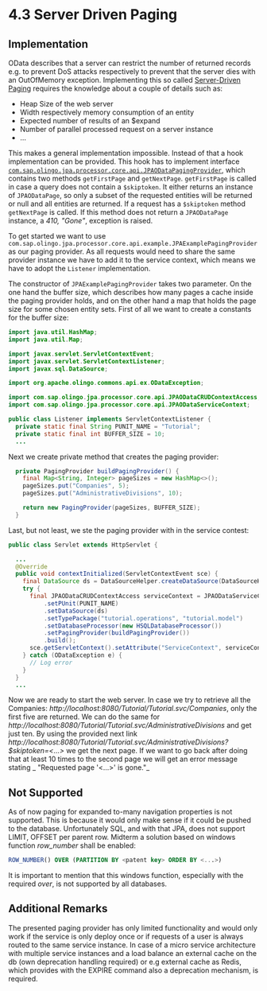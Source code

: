 # 4.3 Server Driven Paging

## Implementation

OData describes that a server can restrict the number of returned records e.g. to prevent DoS attacks respectively to prevent that the server dies with an OutOfMemory exception. Implementing this so called [Server-Driven Paging](http://docs.oasis-open.org/odata/odata/v4.0/errata02/os/complete/part1-protocol/odata-v4.0-errata02-os-part1-protocol-complete.html#_Toc406398310) requires the knowledge about a couple of details such as:

- Heap Size of the web server
- Width respectively memory consumption of an entity
- Expected number of results of an $expand
- Number of parallel processed request on a server instance
- ...

This makes a general implementation impossible. Instead of that a hook implementation can be provided. This hook has to implement interface [`com.sap.olingo.jpa.processor.core.api.JPAODataPagingProvider`](https://github.com/SAP/olingo-jpa-processor-v4/blob/develop/jpa/odata-jpa-processor/src/main/java/com/sap/olingo/jpa/processor/core/api/JPAODataPagingProvider.java), which contains two methods `getFirstPage` and `getNextPage`. `getFirstPage` is called in case a query does not contain a `$skiptoken`. It either returns an instance of `JPAODataPage`, so only a subset of the requested entities will be returned or null and all entities are returned. If a request has a `$skiptoken` method `getNextPage` is called. If this method does not return a `JPAODataPage` instance, a _410, "Gone"_, exception is raised.

To get started we want to use `com.sap.olingo.jpa.processor.core.api.example.JPAExamplePagingProvider` as our paging provider. As all requests would need to share the same provider instance we have to add it to the service context, which means we have to adopt the `Listener` implementation.

The constructor of `JPAExamplePagingProvider` takes two parameter. On the one hand the buffer size, which describes how many pages a cache inside the paging provider holds, and on the other hand a map that holds the page size for some chosen entity sets. First of all we want to create a constants for the buffer size:

```Java
import java.util.HashMap;
import java.util.Map;

import javax.servlet.ServletContextEvent;
import javax.servlet.ServletContextListener;
import javax.sql.DataSource;

import org.apache.olingo.commons.api.ex.ODataException;

import com.sap.olingo.jpa.processor.core.api.JPAODataCRUDContextAccess;
import com.sap.olingo.jpa.processor.core.api.JPAODataServiceContext;

public class Listener implements ServletContextListener {
  private static final String PUNIT_NAME = "Tutorial";
  private static final int BUFFER_SIZE = 10;
  ...
```

Next we create private method that creates the paging provider:

```Java
  private PagingProvider buildPagingProvider() {
    final Map<String, Integer> pageSizes = new HashMap<>();
    pageSizes.put("Companies", 5);
    pageSizes.put("AdministrativeDivisions", 10);

    return new PagingProvider(pageSizes, BUFFER_SIZE);
  }
```

Last, but not least, we ste the paging provider with in the service contest:

```Java
public class Servlet extends HttpServlet {

  ...
  @Override
  public void contextInitialized(ServletContextEvent sce) {
    final DataSource ds = DataSourceHelper.createDataSource(DataSourceHelper.DB_HSQLDB);
    try {
      final JPAODataCRUDContextAccess serviceContext = JPAODataServiceContext.with()
          .setPUnit(PUNIT_NAME)
          .setDataSource(ds)
          .setTypePackage("tutorial.operations", "tutorial.model")
          .setDatabaseProcessor(new HSQLDatabaseProcessor())
          .setPagingProvider(buildPagingProvider())
          .build();
      sce.getServletContext().setAttribute("ServiceContext", serviceContext);
    } catch (ODataException e) {
      // Log error
    }
  }
  ...  
```

Now we are ready to start the web server.
In case we try to retrieve all the Companies: _http://localhost:8080/Tutorial/Tutorial.svc/Companies_, only the first five are returned. We can do the same for _http://localhost:8080/Tutorial/Tutorial.svc/AdministrativeDivisions_ and get just ten. By using the provided next link _http://localhost:8080/Tutorial/Tutorial.svc/AdministrativeDivisions?$skiptoken=<...>_ we get the next page. If we want to go back after doing that at least 10 times to the second page we will get an error message stating _	"Requested page '<...>' is gone."_

## Not Supported

As of now paging for expanded to-many navigation properties is not supported. This is because it would only make sense if it could be pushed to the database. Unfortunately SQL, and with that JPA, does not support LIMIT, OFFSET per parent row. Midterm a solution based on windows function _row_number_ shall be enabled:

```SQL
ROW_NUMBER() OVER (PARTITION BY <patent key> ORDER BY <...>)
```

It is important to mention that this windows function, especially with the required _over_, is not supported by all databases.

## Additional Remarks

The presented paging provider has only limited functionality and would only work if the service is only deploy once or if requests of a user is always routed to the same service instance. In case of a micro service architecture with multiple service instances and a load balance an external cache on the db (own deprecation handling required) or e.g external cache as Redis, which provides with the EXPIRE command also a deprecation mechanism, is required.
